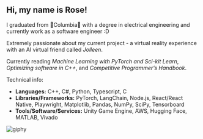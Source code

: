 ## Hi, my name is Rose!

I graduated from 🦁Columbia💙 with a degree in electrical engineering and currently work as a software engineer :D

Extremely passionate about my current project - a virtual reality experience with an AI virtual friend called _Jolleen_.

Currently reading _Machine Learning with PyTorch and Sci-kit Learn_, _Optimizing software in C++_, and _Competitive Programmer’s Handbook_.

Technical info:  
- **Languages:** C++, C#, Python, Typescript, C
- **Libraries/Frameworks:** PyTorch, LangChain, Node.js, React/React Native, Playwright, Matplotlib, Pandas, NumPy, SciPy, Tensorboard  
- **Tools/Software/Services:** Unity Game Engine, AWS, Hugging Face, MATLAB, Vivado

![giphy](https://github.com/user-attachments/assets/e28ab745-a599-4e4f-a2fb-f8f6a5bf5365)
